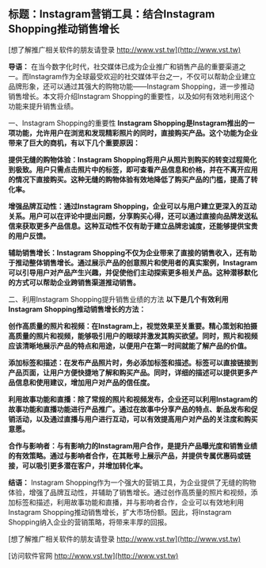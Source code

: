 ## **标题：Instagram营销工具：结合Instagram Shopping推动销售增长**

[想了解推广相关软件的朋友请登录 http://www.vst.tw](http://www.vst.tw)

**导语：**
在当今数字化时代，社交媒体已成为企业推广和销售产品的重要渠道之一。而Instagram作为全球最受欢迎的社交媒体平台之一，不仅可以帮助企业建立品牌形象，还可以通过其强大的购物功能——Instagram Shopping，进一步推动销售增长。本文将介绍Instagram Shopping的重要性，以及如何有效地利用这个功能来提升销售业绩。

一、Instagram Shopping的重要性
**Instagram Shopping是Instagram推出的一项功能，允许用户在浏览和发现精彩照片的同时，直接购买产品。这个功能为企业带来了巨大的商机，有以下几个重要原因：**

**提供无缝的购物体验：Instagram Shopping将用户从照片到购买的转变过程简化到极致。用户只需点击照片中的标签，即可查看产品信息和价格，并在不离开应用的情况下直接购买。这种无缝的购物体验有效地降低了购买产品的门槛，提高了转化率。**

**增强品牌互动性：通过Instagram Shopping，企业可以与用户建立更深入的互动关系。用户可以在评论中提出问题，分享购买心得，还可以通过直接向品牌发送私信来获取更多产品信息。这种互动性不仅有助于建立品牌忠诚度，还能够提供宝贵的用户反馈。**

**辅助销售增长：Instagram Shopping不仅为企业带来了直接的销售收入，还有助于推动整体销售增长。通过展示产品的创意照片和使用者的真实案例，Instagram可以引导用户对产品产生兴趣，并促使他们主动探索更多相关产品。这种潜移默化的方式可以帮助企业跨销售渠道推动销售。**

二、利用Instagram Shopping提升销售业绩的方法
**以下是几个有效利用Instagram Shopping推动销售增长的方法：**

**创作高质量的照片和视频：在Instagram上，视觉效果至关重要。精心策划和拍摄高质量的照片和视频，能够吸引用户的眼球并激发其购买欲望。同时，照片和视频应该清晰地展示产品的特点和用途，以便用户在第一时间就能了解产品的价值。**

**添加标签和描述：在发布产品照片时，务必添加标签和描述。标签可以直接链接到产品页面，让用户方便快捷地了解和购买产品。同时，详细的描述可以提供更多产品信息和使用建议，增加用户对产品的信任度。**

**利用故事功能和直播：除了常规的照片和视频发布，企业还可以利用Instagram的故事功能和直播功能进行产品推广。通过在故事中分享产品的特点、新品发布和促销活动，以及通过直播与用户进行互动，可以有效提高用户对产品的关注度和购买意愿。**

**合作与影响者：与有影响力的Instagram用户合作，是提升产品曝光度和销售业绩的有效策略。通过与影响者合作，在其账号上展示产品，并提供专属优惠码或链接，可以吸引更多潜在客户，并增加转化率。**

**结语：**
Instagram Shopping作为一个强大的营销工具，为企业提供了无缝的购物体验，增强了品牌互动性，并辅助了销售增长。通过创作高质量的照片和视频，添加标签和描述，利用故事功能和直播，并与影响者合作，企业可以有效地利用Instagram Shopping推动销售增长，扩大市场份额。因此，将Instagram Shopping纳入企业的营销策略，将带来丰厚的回报。

[想了解推广相关软件的朋友请登录 http://www.vst.tw](http://www.vst.tw)


[访问软件官网 http://www.vst.tw](http://www.vst.tw)
